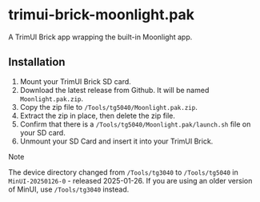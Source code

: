# trimui-brick-moonlight.pak

A TrimUI Brick app wrapping the built-in Moonlight app.

## Installation

1. Mount your TrimUI Brick SD card.
2. Download the latest release from Github. It will be named `Moonlight.pak.zip`.
3. Copy the zip file to `/Tools/tg5040/Moonlight.pak.zip`.
4. Extract the zip in place, then delete the zip file.
5. Confirm that there is a `/Tools/tg5040/Moonlight.pak/launch.sh` file on your SD card.
6. Unmount your SD Card and insert it into your TrimUI Brick.

> [!NOTE]
> The device directory changed from `/Tools/tg3040` to `/Tools/tg5040` in `MinUI-20250126-0` - released 2025-01-26. If you are using an older version of MinUI, use `/Tools/tg3040` instead.
